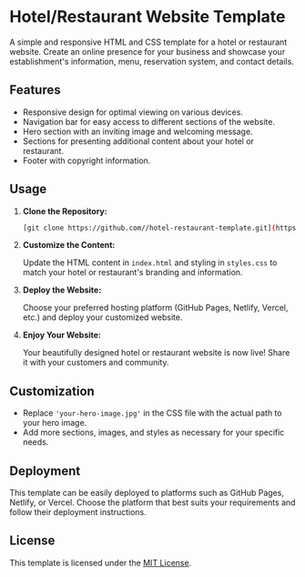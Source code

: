 # Hotel/Restaurant Website Template

A simple and responsive HTML and CSS template for a hotel or restaurant website. Create an online presence for your business and showcase your establishment's information, menu, reservation system, and contact details.

## Features

- Responsive design for optimal viewing on various devices.
- Navigation bar for easy access to different sections of the website.
- Hero section with an inviting image and welcoming message.
- Sections for presenting additional content about your hotel or restaurant.
- Footer with copyright information.

## Usage

1. **Clone the Repository:**

    ```bash
    [git clone https://github.com//hotel-restaurant-template.git](https://github.com/vineet1401/VISTRO-Restaurant.git)
    ```

2. **Customize the Content:**

    Update the HTML content in `index.html` and styling in `styles.css` to match your hotel or restaurant's branding and information.

3. **Deploy the Website:**

    Choose your preferred hosting platform (GitHub Pages, Netlify, Vercel, etc.) and deploy your customized website.

4. **Enjoy Your Website:**

    Your beautifully designed hotel or restaurant website is now live! Share it with your customers and community.

## Customization

- Replace `'your-hero-image.jpg'` in the CSS file with the actual path to your hero image.
- Add more sections, images, and styles as necessary for your specific needs.

## Deployment

This template can be easily deployed to platforms such as GitHub Pages, Netlify, or Vercel. Choose the platform that best suits your requirements and follow their deployment instructions.

## License

This template is licensed under the [MIT License](LICENSE).
